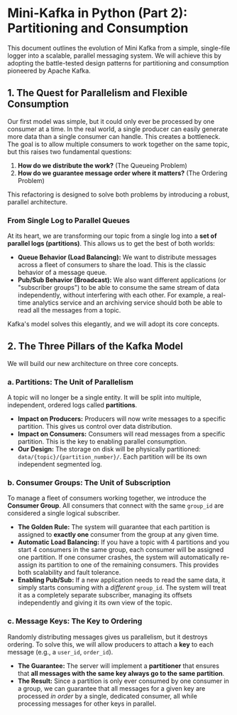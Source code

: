 <!-- # Mini Pulsar Part 2: Achieving Scalability with a Kafka-Style Architecture -->

# Mini-Kafka in Python (Part 2): Partitioning and Consumption

This document outlines the evolution of Mini Kafka from a simple, single-file logger into a scalable, parallel messaging system. We will achieve this by adopting the battle-tested design patterns for partitioning and consumption pioneered by Apache Kafka.

## 1. The Quest for Parallelism and Flexible Consumption

Our first model was simple, but it could only ever be processed by one consumer at a time. In the real world, a single producer can easily generate more data than a single consumer can handle. This creates a bottleneck. The goal is to allow multiple consumers to work together on the same topic, but this raises two fundamental questions:

1.  **How do we distribute the work?** (The Queueing Problem)
2.  **How do we guarantee message order where it matters?** (The Ordering Problem)

This refactoring is designed to solve both problems by introducing a robust, parallel architecture.

### From Single Log to Parallel Queues

At its heart, we are transforming our topic from a single log into a **set of parallel logs (partitions)**. This allows us to get the best of both worlds:

*   **Queue Behavior (Load Balancing):** We want to distribute messages across a fleet of consumers to share the load. This is the classic behavior of a message queue.
*   **Pub/Sub Behavior (Broadcast):** We also want different applications (or "subscriber groups") to be able to consume the same stream of data independently, without interfering with each other. For example, a real-time analytics service and an archiving service should both be able to read all the messages from a topic.

Kafka's model solves this elegantly, and we will adopt its core concepts.

## 2. The Three Pillars of the Kafka Model

We will build our new architecture on three core concepts.

### a. Partitions: The Unit of Parallelism

A topic will no longer be a single entity. It will be split into multiple, independent, ordered logs called **partitions**. 

*   **Impact on Producers:** Producers will now write messages to a specific partition. This gives us control over data distribution.
*   **Impact on Consumers:** Consumers will read messages from a specific partition. This is the key to enabling parallel consumption.
*   **Our Design:** The storage on disk will be physically partitioned: `data/{topic}/{partition_number}/`. Each partition will be its own independent segmented log.

### b. Consumer Groups: The Unit of Subscription

To manage a fleet of consumers working together, we introduce the **Consumer Group**. All consumers that connect with the same `group_id` are considered a single logical subscriber.

*   **The Golden Rule:** The system will guarantee that each partition is assigned to **exactly one** consumer from the group at any given time.
*   **Automatic Load Balancing:** If you have a topic with 4 partitions and you start 4 consumers in the same group, each consumer will be assigned one partition. If one consumer crashes, the system will automatically re-assign its partition to one of the remaining consumers. This provides both scalability and fault tolerance.
*   **Enabling Pub/Sub:** If a new application needs to read the same data, it simply starts consuming with a *different* `group_id`. The system will treat it as a completely separate subscriber, managing its offsets independently and giving it its own view of the topic.

### c. Message Keys: The Key to Ordering

Randomly distributing messages gives us parallelism, but it destroys ordering. To solve this, we will allow producers to attach a **key** to each message (e.g., a `user_id`, `order_id`).

*   **The Guarantee:** The server will implement a **partitioner** that ensures that **all messages with the same key always go to the same partition**. 
*   **The Result:** Since a partition is only ever consumed by one consumer in a group, we can guarantee that all messages for a given key are processed *in order* by a single, dedicated consumer, all while processing messages for other keys in parallel.

<!-- ## 3. The New Implementation Plan

This design requires a significant refactoring of our system:

1.  **`storage.py`**: Will be refactored to manage segmented logs on a per-partition basis.
2.  **`server0.py`**: Will become the "brains" of the operation. It will:
    *   Manage consumer group membership.
    *   Assign partitions to consumers and handle rebalancing.
    *   Implement the key-based partitioner to route messages from producers.
3.  **`client0.py`**: The `producer.send()` method will be updated to accept an optional `key`. The `consumer` will be changed to subscribe with a `group_id`.
4.  **`example.py`**: Will be rewritten to showcase the new power: it will start multiple consumers in the same group and show how they automatically load-balance the consumption of a topic.

This new architecture will provide a powerful foundation for a truly scalable and flexible messaging system.  -->